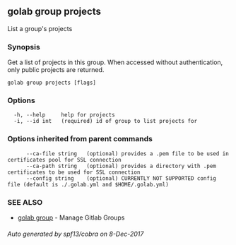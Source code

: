 ## golab group projects

List a group's projects

### Synopsis


Get a list of projects in this group. When accessed without authentication, only public projects are returned.

```
golab group projects [flags]
```

### Options

```
  -h, --help     help for projects
  -i, --id int   (required) id of group to list projects for
```

### Options inherited from parent commands

```
      --ca-file string   (optional) provides a .pem file to be used in certificates pool for SSL connection
      --ca-path string   (optional) provides a directory with .pem certificates to be used for SSL connection
      --config string    (optional) CURRENTLY NOT SUPPORTED config file (default is ./.golab.yml and $HOME/.golab.yml)
```

### SEE ALSO
* [golab group](golab_group.md)	 - Manage Gitlab Groups

###### Auto generated by spf13/cobra on 8-Dec-2017
